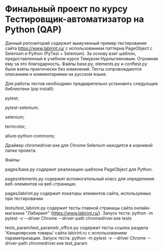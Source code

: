 # Финальный проект по курсу Тестировщик-автоматизатор на Python (QAP)
Данный репозиторий содержит вымученный пример тестирования сайта https://www.labirint.ru/ с использованием паттерна PageObject с Selenium и Python (PyTest + Selenium).
За основу взят шаблон, предоставленный в учебном курсе Тимуром Нурлыгаяновым. Огромная ему за это благодарность.
Файлы base.py, elements.py и conftest.py были взяты практически без изменений. 
Тесты сопровождаются описанием и комментариями на русском языке.

Для работы тестов необходимо предварительно установить следующие библиотеки (pip install):

pytest;

pytest-selenium;

selenium;

termcolor;

allure-python-commons;

Драйвер chromedriver.exe для Chrome Selenium находится в корневой папке проекта.

Файлы:

pages/base.py содержит реализацию шаблона PageObject для Python.

pages/elements.py содержит вспомогательный класс для определения веб-элементов на веб-страницах.

pages/labirint.py содержит локаторы элементов сайта, используемых при тестировании. 

tests/test_labirint.py содержит тесты главной страницы сайта онлайн-магазина "Лабиринт" (https://www.labirint.ru/). Запуск теста: python -m pytest -v --driver Chrome --driver-path chromedriver.exe tests

tests_param/test_parametr_office.py содержит тесты ссылок раздела 'Канцелярские товары' сайта labirint.ru с использованием параметризации.  Запуск теста: python -m pytest -v --driver Chrome --driver-path chromedriver.exe test_param





